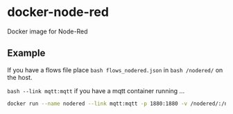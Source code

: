# docker-node-red
Docker image for Node-Red

## Example 

If you have a flows file place ```bash flows_nodered.json``` in ```bash /nodered/``` on the host. 

```bash --link mqtt:mqtt``` if you have a mqtt container running ... 

```bash
docker run --name nodered --link mqtt:mqtt -p 1880:1880 -v /nodered/:/nodered/ -d gavindekock/docker-node-red
```

